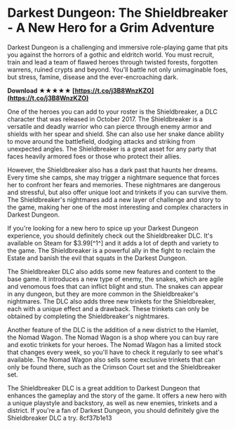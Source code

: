 # Darkest Dungeon: The Shieldbreaker - A New Hero for a Grim Adventure
 
Darkest Dungeon is a challenging and immersive role-playing game that pits you against the horrors of a gothic and eldritch world. You must recruit, train and lead a team of flawed heroes through twisted forests, forgotten warrens, ruined crypts and beyond. You'll battle not only unimaginable foes, but stress, famine, disease and the ever-encroaching dark.
 
**Download ★★★★★ [https://t.co/j3B8WnzKZO](https://t.co/j3B8WnzKZO)**


 
One of the heroes you can add to your roster is the Shieldbreaker, a DLC character that was released in October 2017. The Shieldbreaker is a versatile and deadly warrior who can pierce through enemy armor and shields with her spear and shield. She can also use her snake dance ability to move around the battlefield, dodging attacks and striking from unexpected angles. The Shieldbreaker is a great asset for any party that faces heavily armored foes or those who protect their allies.
 
However, the Shieldbreaker also has a dark past that haunts her dreams. Every time she camps, she may trigger a nightmare sequence that forces her to confront her fears and memories. These nightmares are dangerous and stressful, but also offer unique loot and trinkets if you can survive them. The Shieldbreaker's nightmares add a new layer of challenge and story to the game, making her one of the most interesting and complex characters in Darkest Dungeon.
 
If you're looking for a new hero to spice up your Darkest Dungeon experience, you should definitely check out the Shieldbreaker DLC. It's available on Steam for $3.99[^1^] and it adds a lot of depth and variety to the game. The Shieldbreaker is a powerful ally in the fight to reclaim the Estate and banish the evil that squats in the Darkest Dungeon.

The Shieldbreaker DLC also adds some new features and content to the base game. It introduces a new type of enemy, the snakes, which are agile and venomous foes that can inflict blight and stun. The snakes can appear in any dungeon, but they are more common in the Shieldbreaker's nightmares. The DLC also adds three new trinkets for the Shieldbreaker, each with a unique effect and a drawback. These trinkets can only be obtained by completing the Shieldbreaker's nightmares.
 
Another feature of the DLC is the addition of a new district to the Hamlet, the Nomad Wagon. The Nomad Wagon is a shop where you can buy rare and exotic trinkets for your heroes. The Nomad Wagon has a limited stock that changes every week, so you'll have to check it regularly to see what's available. The Nomad Wagon also sells some exclusive trinkets that can only be found there, such as the Crimson Court set and the Shieldbreaker set.
 
The Shieldbreaker DLC is a great addition to Darkest Dungeon that enhances the gameplay and the story of the game. It offers a new hero with a unique playstyle and backstory, as well as new enemies, trinkets and a district. If you're a fan of Darkest Dungeon, you should definitely give the Shieldbreaker DLC a try.
 8cf37b1e13
 
